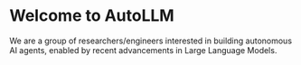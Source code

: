 # Welcome to AutoLLM

We are a group of researchers/engineers interested in building autonomous AI agents, enabled by recent advancements in Large Language Models.
